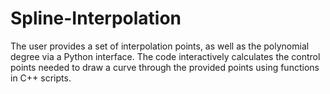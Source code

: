 # Spline-Interpolation
The user provides a set of interpolation points, as well as the polynomial degree via a Python interface. The code interactively calculates the control points needed to draw a curve through the provided points using functions in C++ scripts.
